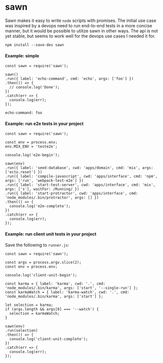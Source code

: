 # sawn

Sawn makes it easy to write `node` scripts with promises. The initial use case was inspired by a devops need to run end-to-end tests in a more concise manner, but it would be possible to utilize sawn in other ways. The api is not yet stable, but seems to work well for the devops use cases I needed it for.

```
npm install --save-dev sawn
```
#### Example: simple
```
const sawn = require('sawn');

sawn()
.run({ label: 'echo-command', cmd: 'echo', args: ['foo'] })
.then(() => {
  // console.log('Done');
})
.catch(err => {
  console.log(err);
});
```

```
echo-command: foo
```

#### Example: run e2e tests in your project

```
const sawn = require('sawn');

const env = process.env;
env.MIX_ENV = 'teste2e';

console.log('e2e-begin');

sawn(env)
.run({ label: 'seed-database', cwd: 'apps/domain', cmd: 'mix', args: ['ecto.reset'] })
.run({ label: 'compile-javascript', cwd: 'apps/interface', cmd: 'npm', args: ['run', 'webpack-test-e2e'] })
.run({ label: 'start-test-server', cwd: 'apps/interface', cmd: 'mix', args: ['s'], waitFor: /Running/ })
.run({ label: 'start-protractor', cwd: 'apps/interface', cmd: 'node_modules/.bin/protractor', args: [] })
.then(() => {
  console.log('e2e-complete');
})
.catch(err => {
  console.log(err);
});
```

#### Example: run client unit tests in your project

Save the following to `runner.js`:
```
const sawn = require('sawn');

const args = process.argv.slice(2);
const env = process.env;

console.log('client-unit-begin');

const karma = { label: 'karma', cwd: '.', cmd: 'node_modules/.bin/karma', args: ['start', '--single-run'] };
const karmaWatch = { label: 'karma-watch', cwd: '.', cmd: 'node_modules/.bin/karma', args: ['start'] };

let selection = karma;
if (args.length && args[0] === '--watch') {
  selection = karmaWatch;
}

sawn(env)
.run(selection)
.then(() => {
  console.log('client-unit-complete');
})
.catch(err => {
  console.log(err);
});

```

